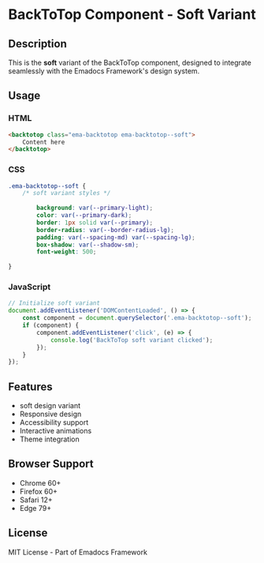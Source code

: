 # BackToTop Component - Soft Variant

## Description
This is the **soft** variant of the BackToTop component, designed to integrate seamlessly with the Emadocs Framework's design system.

## Usage

### HTML
```html
<backtotop class="ema-backtotop ema-backtotop--soft">
    Content here
</backtotop>
```

### CSS
```css
.ema-backtotop--soft {
    /* soft variant styles */
    
        background: var(--primary-light);
        color: var(--primary-dark);
        border: 1px solid var(--primary);
        border-radius: var(--border-radius-lg);
        padding: var(--spacing-md) var(--spacing-lg);
        box-shadow: var(--shadow-sm);
        font-weight: 500;
    
}
```

### JavaScript
```javascript
// Initialize soft variant
document.addEventListener('DOMContentLoaded', () => {
    const component = document.querySelector('.ema-backtotop--soft');
    if (component) {
        component.addEventListener('click', (e) => {
            console.log('BackToTop soft variant clicked');
        });
    }
});
```

## Features
- soft design variant
- Responsive design
- Accessibility support
- Interactive animations
- Theme integration

## Browser Support
- Chrome 60+
- Firefox 60+
- Safari 12+
- Edge 79+

## License
MIT License - Part of Emadocs Framework
